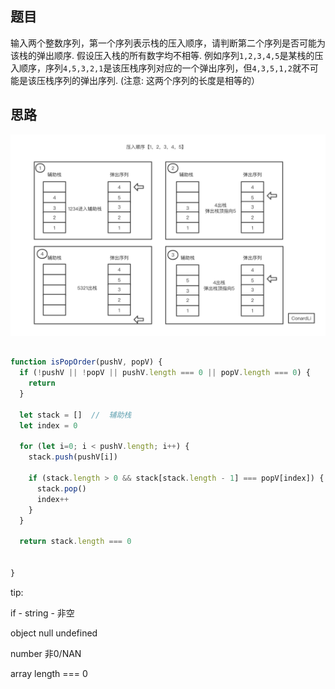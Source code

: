 ## 题目

输入两个整数序列，第一个序列表示栈的压入顺序，请判断第二个序列是否可能为该栈的弹出顺序. 假设压入栈的所有数字均不相等. 例如序列`1,2,3,4,5`是某栈的压入顺序，序列`4,5,3,2,1`是该压栈序列对应的一个弹出序列，但`4,3,5,1,2`就不可能是该压栈序列的弹出序列. (注意: 这两个序列的长度是相等的）

## 思路

![Alt text](../../images/栈的压入弹出序列.png)

```js

function isPopOrder(pushV, popV) {
  if (!pushV || !popV || pushV.length === 0 || popV.length === 0) {
    return 
  }

  let stack = []  //  辅助栈
  let index = 0

  for (let i=0; i < pushV.length; i++) {
    stack.push(pushV[i])

    if (stack.length > 0 && stack[stack.length - 1] === popV[index]) {
      stack.pop()
      index++
    }
  }

  return stack.length === 0


}
```


tip:

if - 
string - 非空

object null undefined

number 非0/NAN

array length === 0